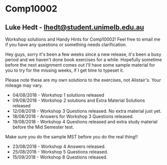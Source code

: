 # Comp10002

## Luke Hedt - lhedt@student.unimelb.edu.au

Workshop solutions and Handy Hints for Comp10002! Feel free to email me if you have any questions or something needs clarification.

Hey guys, sorry it's been a few weeks since a new release, it's been a busy period and we haven't done book exercises for a while. Hopefully sometime before the next assignment comes out I'll have some sample material for you to try for the missing weeks, if I get time to typeset it.

Please note these are my own solutions to the exercises, not Alistair's. Your mileage may vary.

- 04/08/2018 - Workshop 1 solutions released
- 09/08/2018 - Workshop 2 solutions and Extra Material Solutions released
- 12/08/2018 - Workshop 3 Questions released. No extra material just yet.
- 18/08/2018 - Answers for Workshop 3 Questions released.
- 19/08/2018 - Workshop 4 Questions released and extra study material before the Mid Semester test.

Make sure you do the sample MST before you do the real thing!!

- 23/08/2018 - Workshop 4 Answers released.
- 25/08/2018 - Workshop 5 Questions released.
- 15/09/2018 - Workshop 8 Questions released.
